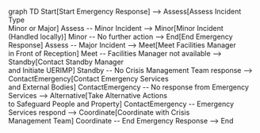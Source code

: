 graph TD
  Start[Start Emergency Response] --> Assess[Assess Incident Type<br>Minor or Major]
  Assess -- Minor Incident --> Minor[Minor Incident<br>(Handled locally)]
  Minor -- No further action --> End[End Emergency Response]
  Assess -- Major Incident --> Meet[Meet Facilities Manager<br>in Front of Reception]
  Meet -- Facilities Manager not available --> Standby[Contact Standby Manager<br>and Initiate UERIMP]
  Standby -- No Crisis Management Team response --> ContactEmergency[Contact Emergency Services<br>and External Bodies]
  ContactEmergency -- No response from Emergency Services --> Alternative[Take Alternative Actions<br>to Safeguard People and Property]
  ContactEmergency -- Emergency Services respond --> Coordinate[Coordinate with Crisis<br>Management Team]
  Coordinate -- End Emergency Response --> End
